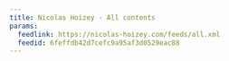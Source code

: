 ```yaml
---
title: Nicolas Hoizey - All contents
params:
  feedlink: https://nicolas-hoizey.com/feeds/all.xml
  feedid: 6feffdb42d7cefc9a95af3d0529eac88
---
```

